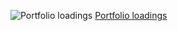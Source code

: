 ![Portfolio loadings](https://komarev.com/ghpvc/?username=moibrahim2021&color=red&style=flat-square&label=Portfolio+loadings&abbreviated=true)
[Portfolio loadings](https://komarev.com/ghpvc/?username=moibrahim2021&color=red&style=flat-square&label=Portfolio+loadings&abbreviated=true)

